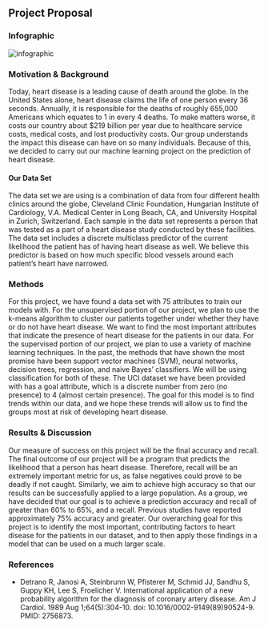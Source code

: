 ## Project Proposal
### Infographic
![infographic](inforgraphic.png)

### Motivation & Background
Today, heart disease is a leading cause of death around the globe. In the United States alone, heart disease claims the life of one person every 36 seconds. Annually, it is responsible for the deaths of roughly 655,000 Americans which equates to 1 in every 4 deaths. To make matters worse, it costs our country about $219 billion per year due to healthcare service costs, medical costs, and lost productivity costs. Our group understands the impact this disease can have on so many individuals. Because of this, we decided to carry out our machine learning project on the prediction of heart disease.
#### Our Data Set
The data set we are using is a combination of data from four different health clinics around the globe, Cleveland Clinic Foundation, Hungarian Institute of Cardiology, V.A. Medical Center in Long Beach, CA, and University Hospital in Zurich, Switzerland. Each sample in the data set represents a person that was tested as a part of a heart disease study conducted by these facilities. The data set includes a discrete multiclass predictor of the current likelihood the patient has of having heart disease as well. We believe this predictor is based on how much specific blood vessels around each patient’s heart have narrowed.

### Methods
For this project, we have found a data set with 75 attributes to train our models with. For the unsupervised portion of our project, we plan to use the k-means algorithm to cluster our patients together under whether they have or do not have heart disease. We want to find the most important attributes that indicate the presence of heart disease for the patients in our data. For the supervised portion of our project, we plan to use a variety of machine learning techniques. In the past, the methods that have shown the most promise have been support vector machines (SVM), neural networks, decision trees, regression, and naive Bayes’ classifiers. We will be using classification for both of these. The UCI dataset we have been provided with has a goal attribute, which is a discrete number from zero (no presence) to 4 (almost certain presence). The goal for this model is to find trends within our data, and we hope these trends will allow us to find the groups most at risk of developing heart disease.

### Results & Discussion
Our measure of success on this project will be the final accuracy and recall. The final outcome of our project will be a program that predicts the likelihood that a person has heart disease. Therefore, recall will be an extremely important metric for us, as false negatives could prove to be deadly if not caught. Similarly, we aim to achieve high accuracy so that our results can be successfully applied to a large population. As a group, we have decided that our goal is to achieve a prediction accuracy and recall of greater than 60% to 65%, and a recall. Previous studies have reported approximately 75% accuracy and greater. Our overarching goal for this project is to identify the most important, contributing factors to heart disease for the patients in our dataset, and to then apply those findings in a model that can be used on a much larger scale.

### References
* Detrano R, Janosi A, Steinbrunn W, Pfisterer M, Schmid JJ, Sandhu S, Guppy KH, Lee S, Froelicher V. International application of a new probability algorithm for the diagnosis of coronary artery disease. Am J Cardiol. 1989 Aug 1;64(5):304-10. doi: 10.1016/0002-9149(89)90524-9. PMID: 2756873.
